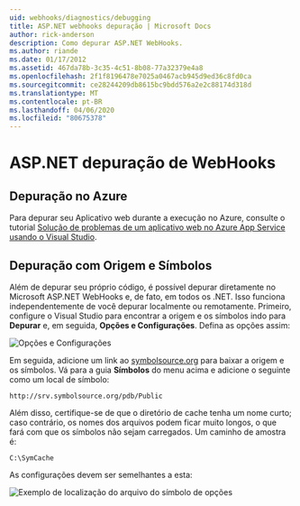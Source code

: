 ```yaml
---
uid: webhooks/diagnostics/debugging
title: ASP.NET webhooks depuração | Microsoft Docs
author: rick-anderson
description: Como depurar ASP.NET WebHooks.
ms.author: riande
ms.date: 01/17/2012
ms.assetid: 467da78b-3c35-4c51-8b08-77a32379e4a8
ms.openlocfilehash: 2f1f8196478e7025a0467acb945d9ed36c8fd0ca
ms.sourcegitcommit: ce28244209db8615bc9bdd576a2e2c88174d318d
ms.translationtype: MT
ms.contentlocale: pt-BR
ms.lasthandoff: 04/06/2020
ms.locfileid: "80675378"
---
```

# <a name="aspnet-webhooks-debugging"></a>ASP.NET depuração de WebHooks

## <a name="debugging-in-azure"></a>Depuração no Azure

Para depurar seu Aplicativo web durante a execução no Azure, consulte o tutorial [Solução de problemas de um aplicativo web no Azure App Service usando o Visual Studio](https://azure.microsoft.com/documentation/articles/web-sites-dotnet-troubleshoot-visual-studio/#webserverlogs).

## <a name="debugging-with-source-and-symbols"></a>Depuração com Origem e Símbolos

Além de depurar seu próprio código, é possível depurar diretamente no Microsoft ASP.NET WebHooks e, de fato, em todos os .NET. Isso funciona independentemente de você depurar localmente ou remotamente. Primeiro, configure o Visual Studio para encontrar a origem e os símbolos indo para **Depurar** e, em seguida, **Opções e Configurações**. Defina as opções assim:

![Opções e Configurações](_static/SourceSymbols.png)

Em seguida, adicione um link ao [symbolsource.org](http://symbolsource.org) para baixar a origem e os símbolos. Vá para a guia **Símbolos** do menu acima e adicione o seguinte como um local de símbolo:

```
http://srv.symbolsource.org/pdb/Public
```

Além disso, certifique-se de que o diretório de cache tenha um nome curto; caso contrário, os nomes dos arquivos podem ficar muito longos, o que fará com que os símbolos não sejam carregados. Um caminho de amostra é:

```
C:\SymCache
```

As configurações devem ser semelhantes a esta:

![Exemplo de localização do arquivo do símbolo de opções](_static/SymSource.png)
